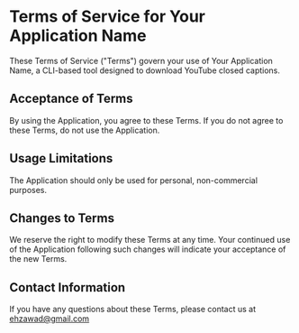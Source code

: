 
# Terms of Service for Your Application Name

These Terms of Service ("Terms") govern your use of Your Application Name, a CLI-based tool designed to download YouTube closed captions.

## Acceptance of Terms
By using the Application, you agree to these Terms. If you do not agree to these Terms, do not use the Application.

## Usage Limitations
The Application should only be used for personal, non-commercial purposes.

## Changes to Terms
We reserve the right to modify these Terms at any time. Your continued use of the Application following such changes will indicate your acceptance of the new Terms.

## Contact Information
If you have any questions about these Terms, please contact us at ehzawad@gmail.com
